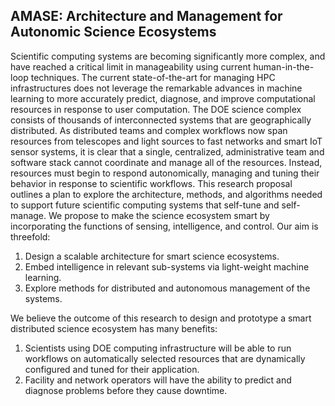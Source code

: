 ## AMASE: Architecture and Management for Autonomic Science Ecosystems

Scientific computing systems are becoming significantly more complex, and have reached a critical limit in manageability using current human-in-the-loop techniques. The current state-of-the-art for managing HPC infrastructures does not leverage the remarkable advances in machine learning to more accurately predict, diagnose, and improve computational resources in response to user computation. The DOE science complex consists of thousands of interconnected systems that are geographically distributed. As distributed teams and complex workflows now span resources from telescopes and light sources to fast networks and smart IoT sensor systems, it is clear that a single, centralized, administrative team and software stack cannot coordinate and manage all of the resources. Instead, resources must begin to respond autonomically, managing and tuning their behavior in response to scientific workflows. This research proposal outlines a plan to explore the architecture, methods, and algorithms needed to support future scientific computing systems that self-tune and self-manage. We propose to make the science ecosystem smart by incorporating the functions of sensing, intelligence, and control. Our aim is threefold:

1. Design a scalable architecture for smart science ecosystems.
2. Embed intelligence in relevant sub-systems via light-weight machine learning. 
3. Explore methods for distributed and autonomous management of the systems.

We believe the outcome of this research to design and prototype a smart distributed science ecosystem has many benefits:

1. Scientists using DOE computing infrastructure will be able to run workflows on automatically selected resources that are dynamically configured and tuned for their application.
2. Facility and network operators will have the ability to predict and diagnose problems before they cause downtime.
